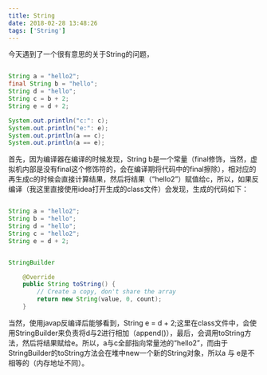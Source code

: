 ```yaml
---
title: String
date: 2018-02-28 13:48:26
tags: ['String']
---
```


今天遇到了一个很有意思的关于String的问题，

```java

String a = "hello2";
final String b = "hello";
String d = "hello";
String c = b + 2;
String e = d + 2;

System.out.println("c:": c);
System.out.println("e:": e);
System.out.println(a == c);
System.out.println(a == e);

```

<!--more-->

首先，因为编译器在编译的时候发现，String b是一个常量（final修饰，当然，虚拟机内部是没有final这个修饰符的，会在编译期将代码中的final擦除），相对应的再生成c的时候会直接计算结果，然后将结果（“hello2”）赋值给c，所以，如果反编译（我这里直接使用idea打开生成的class文件）会发现，生成的代码如下：

```java

String a = "hello2";
String b = "hello";
String d = "hello";
String c = "hello2";
String e = d + 2;

```

```java

StringBuilder

    @Override
    public String toString() {
        // Create a copy, don't share the array
        return new String(value, 0, count);
    }

```
当然，使用javap反编译后能够看到，String e = d + 2;这里在class文件中，会使用StringBuilder来负责将d与2进行相加（append()），最后，会调用toString方法，然后将结果赋给e。所以，a与c全部指向常量池的“hello2”，而由于StringBuilder的toString方法会在堆中new一个新的String对象，所以a 与 e是不相等的（内存地址不同）。